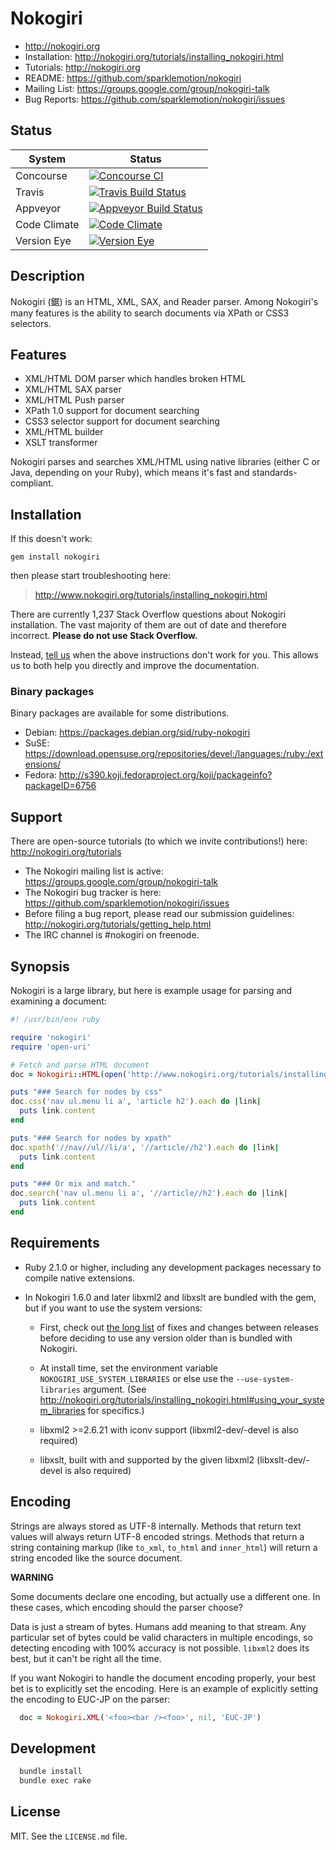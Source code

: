 # Nokogiri

* http://nokogiri.org
* Installation: http://nokogiri.org/tutorials/installing_nokogiri.html
* Tutorials:    http://nokogiri.org
* README:       https://github.com/sparklemotion/nokogiri
* Mailing List: https://groups.google.com/group/nokogiri-talk
* Bug Reports:  https://github.com/sparklemotion/nokogiri/issues


## Status

|System|Status|
|--|--|
| Concourse | [![Concourse CI](https://ci.nokogiri.org/api/v1/teams/nokogiri-core/pipelines/nokogiri/jobs/ruby-2.4-system/badge)](https://ci.nokogiri.org/teams/nokogiri-core/pipelines/nokogiri?groups=master) |
| Travis | [![Travis Build Status](https://travis-ci.org/sparklemotion/nokogiri.svg?branch=master)](https://travis-ci.org/sparklemotion/nokogiri) |
| Appveyor | [![Appveyor Build Status](https://ci.appveyor.com/api/projects/status/github/sparklemotion/nokogiri?branch=master&svg=true)](https://ci.appveyor.com/project/flavorjones/nokogiri?branch=master) |
| Code Climate | [![Code Climate](https://codeclimate.com/github/sparklemotion/nokogiri.svg)](https://codeclimate.com/github/sparklemotion/nokogiri) |
| Version Eye | [![Version Eye](https://www.versioneye.com/ruby/nokogiri/badge.png)](https://www.versioneye.com/ruby/nokogiri) |


## Description

Nokogiri (鋸) is an HTML, XML, SAX, and Reader parser.  Among
Nokogiri's many features is the ability to search documents via XPath
or CSS3 selectors.


## Features

* XML/HTML DOM parser which handles broken HTML
* XML/HTML SAX parser
* XML/HTML Push parser
* XPath 1.0 support for document searching
* CSS3 selector support for document searching
* XML/HTML builder
* XSLT transformer

Nokogiri parses and searches XML/HTML using native libraries (either C
or Java, depending on your Ruby), which means it's fast and
standards-compliant.


## Installation

If this doesn't work:

```
gem install nokogiri
```

then please start troubleshooting here:

> http://www.nokogiri.org/tutorials/installing_nokogiri.html

There are currently 1,237 Stack Overflow questions about Nokogiri
installation. The vast majority of them are out of date and therefore
incorrect. __Please do not use Stack Overflow.__

Instead, [tell us](http://nokogiri.org/tutorials/getting_help.html)
when the above instructions don't work for you. This allows us to both
help you directly and improve the documentation.


### Binary packages

Binary packages are available for some distributions.

* Debian: https://packages.debian.org/sid/ruby-nokogiri
* SuSE: https://download.opensuse.org/repositories/devel:/languages:/ruby:/extensions/
* Fedora: http://s390.koji.fedoraproject.org/koji/packageinfo?packageID=6756


## Support

There are open-source tutorials (to which we invite contributions!) here: http://nokogiri.org/tutorials

* The Nokogiri mailing list is active: https://groups.google.com/group/nokogiri-talk
* The Nokogiri bug tracker is here: https://github.com/sparklemotion/nokogiri/issues
* Before filing a bug report, please read our submission guidelines: http://nokogiri.org/tutorials/getting_help.html
* The IRC channel is #nokogiri on freenode.


## Synopsis

Nokogiri is a large library, but here is example usage for parsing and examining a document:

```ruby
#! /usr/bin/env ruby

require 'nokogiri'
require 'open-uri'

# Fetch and parse HTML document
doc = Nokogiri::HTML(open('http://www.nokogiri.org/tutorials/installing_nokogiri.html'))

puts "### Search for nodes by css"
doc.css('nav ul.menu li a', 'article h2').each do |link|
  puts link.content
end

puts "### Search for nodes by xpath"
doc.xpath('//nav//ul//li/a', '//article//h2').each do |link|
  puts link.content
end

puts "### Or mix and match."
doc.search('nav ul.menu li a', '//article//h2').each do |link|
  puts link.content
end
```


## Requirements

* Ruby 2.1.0 or higher, including any development packages necessary
  to compile native extensions.

* In Nokogiri 1.6.0 and later libxml2 and libxslt are bundled with the
  gem, but if you want to use the system versions:

  * First, check out [the long list](http://www.xmlsoft.org/news.html)
    of fixes and changes between releases before deciding to use any
    version older than is bundled with Nokogiri.

  * At install time, set the environment variable
    `NOKOGIRI_USE_SYSTEM_LIBRARIES` or else use the
    `--use-system-libraries` argument. (See
    http://nokogiri.org/tutorials/installing_nokogiri.html#using_your_system_libraries
    for specifics.)

  * libxml2 >=2.6.21 with iconv support
    (libxml2-dev/-devel is also required)

  * libxslt, built with and supported by the given libxml2
    (libxslt-dev/-devel is also required)


## Encoding

Strings are always stored as UTF-8 internally.  Methods that return
text values will always return UTF-8 encoded strings.  Methods that
return a string containing markup (like `to_xml`, `to_html` and
`inner_html`) will return a string encoded like the source document.

__WARNING__

Some documents declare one encoding, but actually use a different
one. In these cases, which encoding should the parser choose?

Data is just a stream of bytes. Humans add meaning to that stream. Any
particular set of bytes could be valid characters in multiple
encodings, so detecting encoding with 100% accuracy is not
possible. `libxml2` does its best, but it can't be right all the time.

If you want Nokogiri to handle the document encoding properly, your
best bet is to explicitly set the encoding.  Here is an example of
explicitly setting the encoding to EUC-JP on the parser:

```ruby
  doc = Nokogiri.XML('<foo><bar /><foo>', nil, 'EUC-JP')
```

## Development

```bash
  bundle install
  bundle exec rake
```

## License

MIT. See the `LICENSE.md` file.
